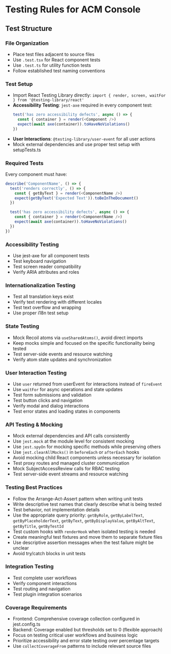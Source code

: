 # Testing Rules for ACM Console

## Test Structure

### File Organization
- Place test files adjacent to source files
- Use `.test.tsx` for React component tests
- Use `.test.ts` for utility function tests
- Follow established test naming conventions

### Test Setup
- Import React Testing Library directly: `import { render, screen, waitFor } from '@testing-library/react'`
- **Accessibility Testing**: `jest-axe` required in every component test:
  ```typescript
  test('has zero accessibility defects', async () => {
    const { container } = render(<Component />)
    expect(await axe(container)).toHaveNoViolations()
  })
  ```
- **User Interactions**: `@testing-library/user-event` for all user actions
- Mock external dependencies and use proper test setup with setupTests.ts

### Required Tests
Every component must have:
```typescript
describe('ComponentName', () => {
  test('renders correctly', () => {
    const { getByText } = render(<ComponentName />)
    expect(getByText('Expected Text')).toBeInTheDocument()
  })

  test('has zero accessibility defects', async () => {
    const { container } = render(<ComponentName />)
    expect(await axe(container)).toHaveNoViolations()
  })
})
```

### Accessibility Testing
- Use jest-axe for all component tests
- Test keyboard navigation
- Test screen reader compatibility
- Verify ARIA attributes and roles

### Internationalization Testing
- Test all translation keys exist
- Verify text rendering with different locales
- Test text overflow and wrapping
- Use proper i18n test setup

### State Testing
- Mock Recoil atoms via `useSharedAtoms()`, avoid direct imports
- Keep mocks simple and focused on the specific functionality being tested
- Test server-side events and resource watching
- Verify atom state updates and synchronization

### User Interaction Testing
- Use `user` returned from userEvent for interactions instead of `fireEvent`
- Use `waitFor` for async operations and state updates
- Test form submissions and validation
- Test button clicks and navigation
- Verify modal and dialog interactions
- Test error states and loading states in components

### API Testing & Mocking
- Mock external dependencies and API calls consistently
- Use `jest.mock` at the module level for consistent mocking
- Use `jest.spyOn` for mocking specific methods while preserving others
- Use `jest.clearAllMocks()` in `beforeEach` or `afterEach` hooks
- Avoid mocking child React components unless necessary for isolation
- Test proxy routes and managed cluster communication
- Mock SubjectAccessReview calls for RBAC testing
- Test server-side event streams and resource watching

### Testing Best Practices
- Follow the Arrange-Act-Assert pattern when writing unit tests
- Write descriptive test names that clearly describe what is being tested
- Test behavior, not implementation details
- Use the appropriate query priority: `getByRole`, `getByLabelText`, `getByPlaceholderText`, `getByText`, `getByDisplayValue`, `getByAltText`, `getByTitle`, `getByTestId`
- Test custom hooks with `renderHook` when isolated testing is needed
- Create meaningful test fixtures and move them to separate fixture files
- Use descriptive assertion messages when the test failure might be unclear
- Avoid try/catch blocks in unit tests

### Integration Testing
- Test complete user workflows
- Verify component interactions
- Test routing and navigation
- Test plugin integration scenarios

### Coverage Requirements
- Frontend: Comprehensive coverage collection configured in jest.config.ts
- Backend: Coverage enabled but thresholds set to 0 (flexible approach)
- Focus on testing critical user workflows and business logic
- Prioritize accessibility and error state testing over percentage targets
- Use `collectCoverageFrom` patterns to include relevant source files
